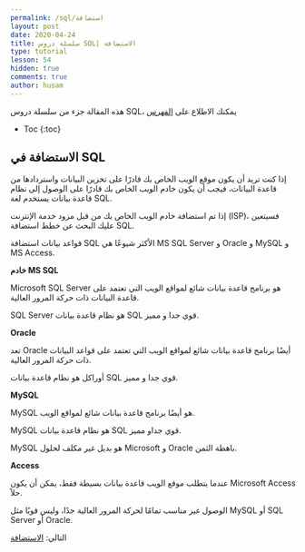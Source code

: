 ```yaml
---
permalink: /sql/استضافة
layout: post
date: 2020-04-24
title: سلسلة دروس SQL| الاستضافة
type: tutorial
lesson: 54
hidden: true
comments: true
author: husam
---
```


هذه المقالة جزء من سلسلة دروس SQL، يمكنك الاطلاع على [الفهرس](intro)

* Toc
{:toc}


## الاستضافة في SQL

إذا كنت تريد أن يكون موقع الويب الخاص بك قادرًا على تخزين البيانات واستردادها من قاعدة البيانات، فيجب أن يكون خادم الويب الخاص بك قادرًا على الوصول إلى نظام قاعدة بيانات يستخدم لغة SQL.

إذا تم استضافة خادم الويب الخاص بك من قبل مزود خدمة الإنترنت (ISP)، فسيتعين عليك البحث عن خطط استضافة SQL.

قواعد بيانات استضافة SQL الأكثر شيوعًا هي MS SQL Server و Oracle و MySQL و MS Access.

**خادم MS SQL**

Microsoft SQL Server هو برنامج قاعدة بيانات شائع لمواقع الويب التي تعتمد على قاعدة البيانات ذات حركة المرور العالية.

SQL Server هو نظام قاعدة بيانات SQL قوي جدا و مميز.

**Oracle**

تعد Oracle أيضًا برنامج قاعدة بيانات شائع لمواقع الويب التي تعتمد على قواعد البيانات ذات حركة المرور العالية.

أوراكل هو نظام قاعدة بيانات SQL قوي جدا و مميز.

**MySQL**

MySQL هو أيضًا برنامج قاعدة بيانات شائع لمواقع الويب.

MySQL هو نظام قاعدة بيانات SQL قوي جداو مميز.

MySQL هو بديل غير مكلف لحلول Microsoft و Oracle باهظة الثمن.

**Access**

عندما يتطلب موقع الويب قاعدة بيانات بسيطة فقط، يمكن أن يكون Microsoft Access حلاً.

الوصول غير مناسب تمامًا لحركة المرور العالية جدًا، وليس قويًا مثل MySQL أو SQL Server أو Oracle.

التالي: [الاستضافة](استضافة)
